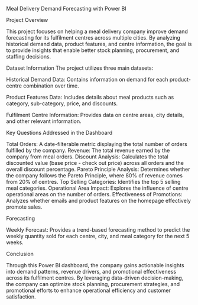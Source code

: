 Meal Delivery Demand Forecasting with Power BI

Project Overview

This project focuses on helping a meal delivery company improve demand forecasting for its fulfilment centres across multiple cities. By analyzing historical demand data, product features, and centre information, the goal is to provide insights that enable better stock planning, procurement, and staffing decisions.

Dataset Information
The project utilizes three main datasets:

Historical Demand Data: Contains information on demand for each product-centre combination over time.

Product Features Data: Includes details about meal products such as category, sub-category, price, and discounts.

Fulfilment Centre Information: Provides data on centre areas, city details, and other relevant information.

Key Questions Addressed in the Dashboard

Total Orders: A date-filterable metric displaying the total number of orders fulfilled by the company.
Revenue: The total revenue earned by the company from meal orders.
Discount Analysis: Calculates the total discounted value (base price - check out price) across all orders and the overall discount percentage.
Pareto Principle Analysis: Determines whether the company follows the Pareto Principle, where 80% of revenue comes from 20% of centres.
Top Selling Categories: Identifies the top 5 selling meal categories.
Operational Area Impact: Explores the influence of centre operational areas on the number of orders.
Effectiveness of Promotions: Analyzes whether emails and product features on the homepage effectively promote sales.

Forecasting

Weekly Forecast: Provides a trend-based forecasting method to predict the weekly quantity sold for each centre, city, and meal category for the next 5 weeks.

Conclusion

Through this Power BI dashboard, the company gains actionable insights into demand patterns, revenue drivers, and promotional effectiveness across its fulfilment centres. By leveraging data-driven decision-making, the company can optimize stock planning, procurement strategies, and promotional efforts to enhance operational efficiency and customer satisfaction.
